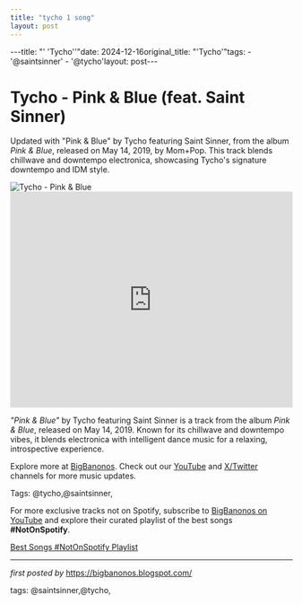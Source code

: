 ```yaml
---
title: "tycho 1 song"
layout: post
---
```

---title: "' 'Tycho''"date: 2024-12-16original_title: "'Tycho'"tags:  - '@saintsinner'  - '@tycho'layout: post---<!-- Title of the Post --><h1 >Tycho - Pink & Blue (feat. Saint Sinner)</h1> <!-- Introductory Text --><p >Updated with "Pink & Blue" by Tycho featuring Saint Sinner, from the album *Pink & Blue*, released on May 14, 2019, by Mom+Pop. This track blends chillwave and downtempo electronica, showcasing Tycho's signature downtempo and IDM style.</p> <!-- Featured Image --><div > <img src="https://f4.bcbits.com/img/a0780202568_65" alt="Tycho - Pink & Blue" /></div> <!-- YouTube Video Embed --><div > <iframe width="100%" height="385" src="https://www.youtube.com/embed/eZ3t-S8JhZM" title="Tycho - Pink & Blue (feat. Saint Sinner) (RAC Mix)" frameborder="0" allow="accelerometer; autoplay; clipboard-write; encrypted-media; gyroscope; picture-in-picture; web-share" referrerpolicy="strict-origin-when-cross-origin" allowfullscreen></iframe></div> <!-- Song Information --><div > <p><em>"Pink & Blue"</em> by Tycho featuring Saint Sinner is a track from the album *Pink & Blue*, released on May 14, 2019. Known for its chillwave and downtempo vibes, it blends electronica with intelligent dance music for a relaxing, introspective experience.</p></div> <!-- Footer Links --><div > <p>Explore more at <a href="https://bigbanonos.blogspot.com/" target="_blank">BigBanonos</a>. Check out our <a href="https://www.youtube.com/@BigBanonos" target="_blank">YouTube</a> and <a href="https://x.com/bigbanonos" target="_blank">X/Twitter</a> channels for more music updates.</p></div> <!-- Tags --><p >Tags: @tycho,@saintsinner,</p><!--Subscribe and Playlist Links--><div>    <p>For more exclusive tracks not on Spotify, subscribe to <a href="https://www.youtube.com/@BigBanonos" target="_blank">BigBanonos on YouTube</a> and explore their curated playlist of the best songs <strong>#NotOnSpotify</strong>.</p>    <p><a href="https://www.youtube.com/playlist?list=PLtuNtuTatqI0kFahUCbtbfenC_ET5O_tr" target="_blank">Best Songs #NotOnSpotify Playlist<br /></a></p></div><hr /><p><em>first posted by</em> <a href="https://bigbanonos.blogspot.com/" rel="noopener" target="_new">https://bigbanonos.blogspot.com/</a></p><p>tags: @saintsinner,@tycho,</p>